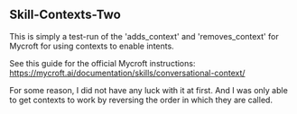 ## Skill-Contexts-Two

This is simply a test-run of the 'adds_context' and 'removes_context' for Mycroft for using contexts to enable intents.

See this guide for the official Mycroft instructions: https://mycroft.ai/documentation/skills/conversational-context/

For some reason, I did not have any luck with it at first. And I was only able to get contexts to work by reversing the order in which they are called.
